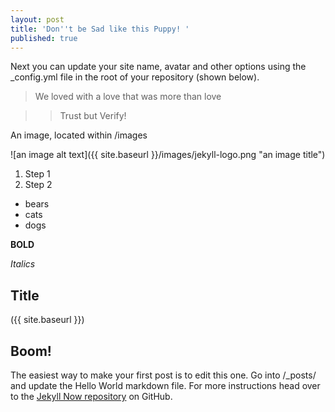 ```yaml
---
layout: post
title: 'Don''t be Sad like this Puppy! '
published: true
---
```


Next you can update your site name, avatar and other options using the _config.yml file in the root of your repository (shown below).


> We loved with a love that was more than love

>> Trust but Verify!

An image, located within /images

![an image alt text]({{ site.baseurl }}/images/jekyll-logo.png "an image title")

1. Step 1
2. Step 2 

- bears
- cats
- dogs


**BOLD**

_Italics_ 

## Title

({{ site.baseurl }})
## Boom!

The easiest way to make your first post is to edit this one. Go into /_posts/ and update the Hello World markdown file. For more instructions head over to the [Jekyll Now repository](https://github.com/barryclark/jekyll-now) on GitHub.
